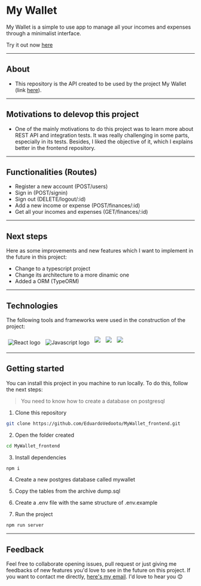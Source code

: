 # My Wallet

My Wallet is a simple to use app to manage all your incomes and expenses through a minimalist interface.

Try it out now [here](https://my-wallet-bootcamp.vercel.app/ "My Wallet App")

---

## About

- This repository is the API created to be used by the project My Wallet (link [here](https://github.com/EduardoVedooto/MyWallet_frontend)).

---

## Motivations to delevop this project

- One of the mainly motivations to do this project was to learn more about REST API and integration tests. It was really challenging in some parts, especially in its tests. Besides, I liked the objective of it, which I explains better in the frontend repository.

---

## Functionalities (Routes)

- Register a new account (POST/users)
- Sign in (POST/signin)
- Sign out (DELETE/logout/:id)
- Add a new income or expense (POST/finances/:id)
- Get all your incomes and expenses (GET/finances/:id)

---

## Next steps

Here as some improvements and new features which I want to implement in the future in this project:

- Change to a typescript project
- Change its architecture to a more dinamic one
- Added a ORM (TypeORM)

---

## Technologies

The following tools and frameworks were used in the construction of the project:<br>

<p>
  <img style='margin: 5px;' src="https://img.shields.io/badge/-NODEJS-&?style=for-the-badge&logo=nodedotjs&color=grey" alt="React logo" />
  <img style='margin: 5px;' src="https://img.shields.io/badge/-Javascript-&?style=for-the-badge&logo=javascript&color=grey&" alt="Javascript logo" />
  <img style='margin: 5px;' src='https://img.shields.io/badge/-Jest-&?style=for-the-badge&logo=jest&color=gray'>
  <img style='margin: 5px;' src='https://img.shields.io/badge/-express-&?style=for-the-badge&color=gray&logo=express&logoColor=%3a3a3a'>
  <img style='margin: 5px;' src='https://img.shields.io/badge/-eslint-&?style=for-the-badge&color=gray&logo=eslint&logoColor=%3a3a3a'>
</p>

---

## Getting started

You can install this project in you machine to run locally.
To do this, follow the next steps:

> You need to know how to create a database on postgresql

1. Clone this repository

```bash
git clone https://github.com/EduardoVedooto/MyWallet_frontend.git
```

2. Open the folder created

```bash
cd MyWallet_frontend
```

3. Install dependencies

```bash
npm i
```

4. Create a new postgres database called mywallet

5. Copy the tables from the archive dump.sql

6. Create a .env file with the same structure of .env.example

7. Run the project

```bash
npm run server
```

---

## Feedback

Feel free to collaborate opening issues, pull request or just giving me feedbacks of new features you'd love to see in the future on this project. If you want to contact me directly, [here's my email](mailto:vedootoeduardo@gmail.com). I'd love to hear you 😊

